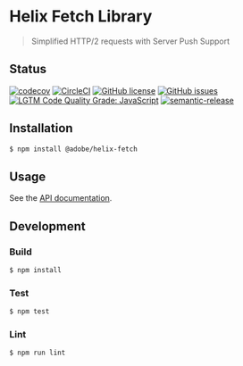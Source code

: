# Helix Fetch Library

> Simplified HTTP/2 requests with Server Push Support

## Status
[![codecov](https://img.shields.io/codecov/c/github/stefan-guggisberg/helix-fetch.svg)](https://codecov.io/gh/stefan-guggisberg/helix-fetch)
[![CircleCI](https://img.shields.io/circleci/project/github/stefan-guggisberg/helix-fetch.svg)](https://circleci.com/gh/stefan-guggisberg/helix-fetch)
[![GitHub license](https://img.shields.io/github/license/stefan-guggisberg/helix-fetch.svg)](https://github.com/stefan-guggisberg/helix-fetch/blob/master/LICENSE.txt)
[![GitHub issues](https://img.shields.io/github/issues/stefan-guggisberg/helix-fetch.svg)](https://github.com/stefan-guggisberg/helix-fetch/issues)
[![LGTM Code Quality Grade: JavaScript](https://img.shields.io/lgtm/grade/javascript/g/stefan-guggisberg/helix-fetch.svg?logo=lgtm&logoWidth=18)](https://lgtm.com/projects/g/stefan-guggisberg/helix-fetch)
[![semantic-release](https://img.shields.io/badge/%20%20%F0%9F%93%A6%F0%9F%9A%80-semantic--release-e10079.svg)](https://github.com/semantic-release/semantic-release)

## Installation

```bash
$ npm install @adobe/helix-fetch
```

## Usage

See the [API documentation](docs/API.md).

## Development

### Build

```bash
$ npm install
```

### Test

```bash
$ npm test
```

### Lint

```bash
$ npm run lint
```
